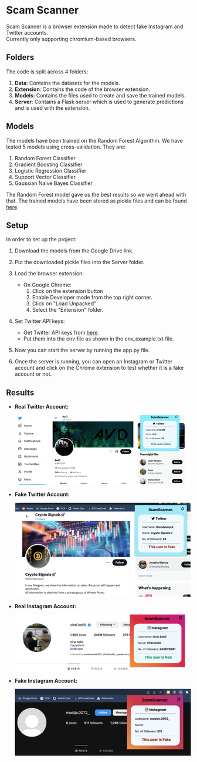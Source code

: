 # Scam Scanner

Scam Scanner is a browser extension made to detect fake Instagram and Twitter accounts.<br>
Currently only supporting chromium-based browsers.

## Folders
The code is split across 4 folders:

1. **Data**: Contains the datasets for the models.
2. **Extension**: Contains the code of the browser extension.
3. **Models**: Contains the files used to create and save the trained models.
4. **Server**: Contains a Flask server which is used to generate predictions and is used with the extension.

## Models
The models have been trained on the Random Forest Algorithm. We have tested 5 models using cross-validation. They are:

1. Random Forest Classifier
2. Gradient Boosting Classifier
3. Logistic Regression Classifier
4. Support Vector Classifier
5. Gaussian Naive Bayes Classifier

The Random Forest model gave us the best results so we went ahead with that.
The trained models have been stored as pickle files and can be found [here](https://drive.google.com/drive/folders/18Fd__baOE8ZyId5DZiovFITkZJqNaKjF?usp=sharing).

## Setup

In order to set up the project:

1. Download the models from the Google Drive link.
2. Put the downloaded pickle files into the Server folder.
3. Load the browser extension:

    - On Google Chrome:
        1. Click on the extension button
        2. Enable Developer mode from the top right corner.
        3. Click on "Load Unpacked"
        4. Select the "Extension" folder.


4. Set Twitter API keys:
   - Get Twitter API keys from [here](https://developer.twitter.com).
   - Put them into the env file as shown in the env_example.txt file.

5. Now you can start the server by running the app.py file.
6. Once the server is running, you can open an Instagram or Twitter account and click on the Chrome extension to test whether it is a fake account or not.

## Results
<ul>
<b><li>Real Twitter Account:</l1>
<p align="center">
 <img src="./Images/RealTwitter.png">
</p>
<li>Fake Twitter Account:</li>
<p align="center">
 <img src="./Images/FakeTwitter.png">
</p>
<li>Real Instagram Account:</li>
<p align="center">
 <img src="./Images/RealIG.png">
</p>
<li>Fake Instagram Account:</li>
<p align="center">
 <img src="./Images/FakeIG.png">
</p>
</b>
</ul>
